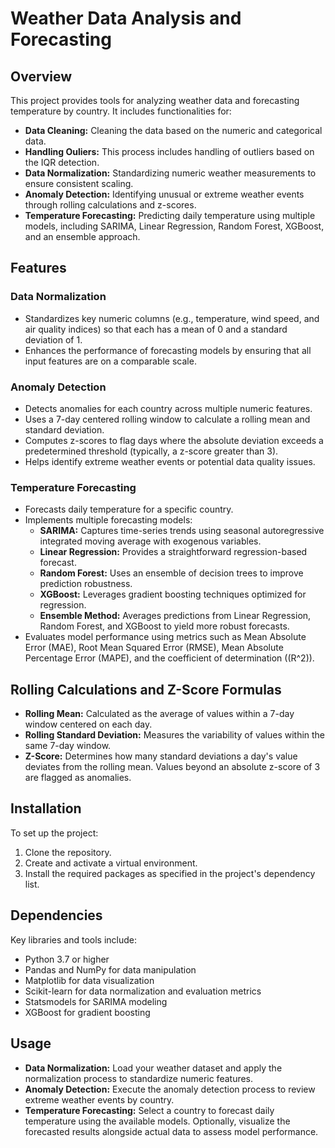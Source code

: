# Weather Data Analysis and Forecasting

## Overview

This project provides tools for analyzing weather data and forecasting temperature by country. It includes functionalities for:
- **Data Cleaning:** Cleaning the data based on the numeric and categorical data.
- **Handling Ouliers:** This process includes handling of outliers based on the IQR detection.
- **Data Normalization:** Standardizing numeric weather measurements to ensure consistent scaling.
- **Anomaly Detection:** Identifying unusual or extreme weather events through rolling calculations and z-scores.
- **Temperature Forecasting:** Predicting daily temperature using multiple models, including SARIMA, Linear Regression, Random Forest, XGBoost, and an ensemble approach.

## Features

### Data Normalization
- Standardizes key numeric columns (e.g., temperature, wind speed, and air quality indices) so that each has a mean of 0 and a standard deviation of 1.
- Enhances the performance of forecasting models by ensuring that all input features are on a comparable scale.

### Anomaly Detection
- Detects anomalies for each country across multiple numeric features.
- Uses a 7-day centered rolling window to calculate a rolling mean and standard deviation.
- Computes z-scores to flag days where the absolute deviation exceeds a predetermined threshold (typically, a z-score greater than 3).
- Helps identify extreme weather events or potential data quality issues.

### Temperature Forecasting
- Forecasts daily temperature for a specific country.
- Implements multiple forecasting models:
  - **SARIMA:** Captures time-series trends using seasonal autoregressive integrated moving average with exogenous variables.
  - **Linear Regression:** Provides a straightforward regression-based forecast.
  - **Random Forest:** Uses an ensemble of decision trees to improve prediction robustness.
  - **XGBoost:** Leverages gradient boosting techniques optimized for regression.
  - **Ensemble Method:** Averages predictions from Linear Regression, Random Forest, and XGBoost to yield more robust forecasts.
- Evaluates model performance using metrics such as Mean Absolute Error (MAE), Root Mean Squared Error (RMSE), Mean Absolute Percentage Error (MAPE), and the coefficient of determination (\(R^2\)).

## Rolling Calculations and Z-Score Formulas

- **Rolling Mean:** Calculated as the average of values within a 7-day window centered on each day.
- **Rolling Standard Deviation:** Measures the variability of values within the same 7-day window.
- **Z-Score:** Determines how many standard deviations a day's value deviates from the rolling mean. Values beyond an absolute z-score of 3 are flagged as anomalies.

## Installation

To set up the project:
1. Clone the repository.
2. Create and activate a virtual environment.
3. Install the required packages as specified in the project's dependency list.

## Dependencies

Key libraries and tools include:
- Python 3.7 or higher
- Pandas and NumPy for data manipulation
- Matplotlib for data visualization
- Scikit-learn for data normalization and evaluation metrics
- Statsmodels for SARIMA modeling
- XGBoost for gradient boosting

## Usage

- **Data Normalization:** Load your weather dataset and apply the normalization process to standardize numeric features.
- **Anomaly Detection:** Execute the anomaly detection process to review extreme weather events by country.
- **Temperature Forecasting:** Select a country to forecast daily temperature using the available models. Optionally, visualize the forecasted results alongside actual data to assess model performance.
